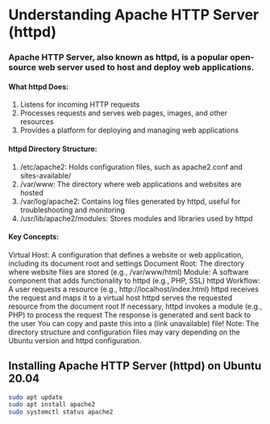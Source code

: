 # Understanding Apache HTTP Server (httpd)

### Apache HTTP Server, also known as httpd, is a popular open-source web server used to host and deploy web applications.

#### What httpd Does:
1. Listens for incoming HTTP requests
2. Processes requests and serves web pages, images, and other resources
3. Provides a platform for deploying and managing web applications
#### httpd Directory Structure:
1. /etc/apache2: Holds configuration files, such as apache2.conf and sites-available/
2. /var/www: The directory where web applications and websites are hosted
3. /var/log/apache2: Contains log files generated by httpd, useful for troubleshooting and monitoring
4. /usr/lib/apache2/modules: Stores modules and libraries used by httpd
#### Key Concepts:
Virtual Host: A configuration that defines a website or web application, including its document root and settings
Document Root: The directory where website files are stored (e.g., /var/www/html)
Module: A software component that adds functionality to httpd (e.g., PHP, SSL)
httpd Workflow:
A user requests a resource (e.g., http://localhost/index.html)
httpd receives the request and maps it to a virtual host
httpd serves the requested resource from the document root
If necessary, httpd invokes a module (e.g., PHP) to process the request
The response is generated and sent back to the user
You can copy and paste this into a (link unavailable) file!
Note: The directory structure and configuration files may vary depending on the Ubuntu version and httpd configuration.

## Installing Apache HTTP Server (httpd) on Ubuntu 20.04
```bash
sudo apt update
sudo apt install apache2
sudo systemctl status apache2
```



